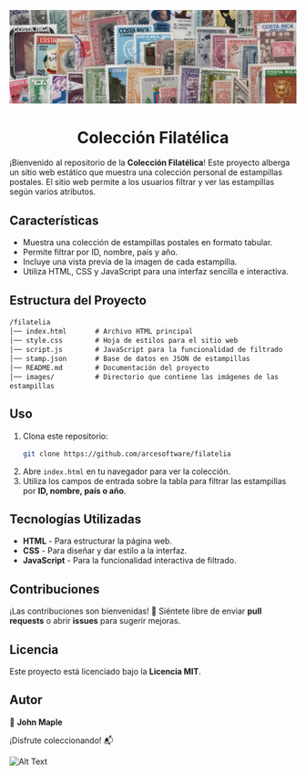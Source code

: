 ![Alt Text](https://github.com/arcesoftware/filatelia/blob/main/images/stamps_cover.JPG?raw=true)

<h1 align="center">Colección Filatélica</h1>

¡Bienvenido al repositorio de la **Colección Filatélica**! Este proyecto alberga un sitio web estático que muestra una colección personal de estampillas postales. El sitio web permite a los usuarios filtrar y ver las estampillas según varios atributos.

## Características
- Muestra una colección de estampillas postales en formato tabular.
- Permite filtrar por ID, nombre, país y año.
- Incluye una vista previa de la imagen de cada estampilla.
- Utiliza HTML, CSS y JavaScript para una interfaz sencilla e interactiva.

## Estructura del Proyecto

```plaintext
/filatelia
│── index.html       # Archivo HTML principal
│── style.css        # Hoja de estilos para el sitio web
│── script.js        # JavaScript para la funcionalidad de filtrado
│── stamp.json       # Base de datos en JSON de estampillas 
│── README.md        # Documentación del proyecto 
│── images/          # Directorio que contiene las imágenes de las estampillas
```

## Uso

1. Clona este repositorio:  
   ```sh
   git clone https://github.com/arcesoftware/filatelia

2. Abre `index.html` en tu navegador para ver la colección.  
3. Utiliza los campos de entrada sobre la tabla para filtrar las estampillas por **ID, nombre, país o año**.

## Tecnologías Utilizadas  

- **HTML** - Para estructurar la página web.  
- **CSS** - Para diseñar y dar estilo a la interfaz.  
- **JavaScript** - Para la funcionalidad interactiva de filtrado.  

## Contribuciones  

¡Las contribuciones son bienvenidas! 🎉 Siéntete libre de enviar **pull requests** o abrir **issues** para sugerir mejoras.

## Licencia  

Este proyecto está licenciado bajo la **Licencia MIT**.  

## Autor  

👤 **John Maple**  

¡Disfrute coleccionando! 📬

![Alt Text](https://github.com/arcesoftware/filatelia/blob/main/images/stamps.JPG?raw=true)
